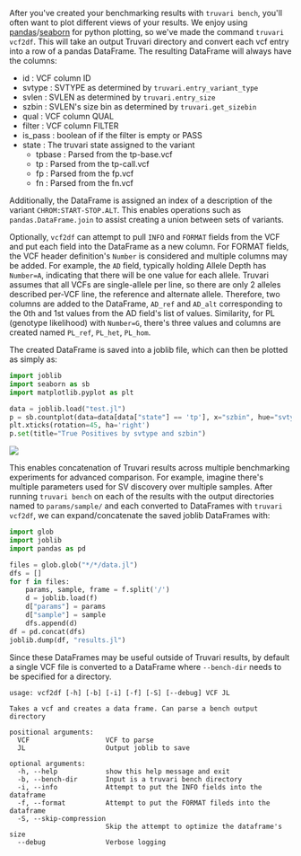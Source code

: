 After you've created your benchmarking results with `truvari bench`, you'll often want to plot different views of your results. We enjoy using [pandas](https://pandas.pydata.org/)/[seaborn](https://seaborn.pydata.org/) for python plotting, so we've made the command `truvari vcf2df`. This will take an output Truvari directory and convert each vcf entry into a row of a pandas DataFrame. The resulting DataFrame will always have the columns:
* id : VCF column ID
* svtype : SVTYPE as determined by `truvari.entry_variant_type`
* svlen : SVLEN as determined by `truvari.entry_size`
* szbin : SVLEN's size bin as determined by `truvari.get_sizebin`
* qual : VCF column QUAL
* filter : VCF column FILTER
* is_pass : boolean of if the filter is empty or PASS
* state : The truvari state assigned to the variant 
    * tpbase : Parsed from the tp-base.vcf
    * tp : Parsed from the tp-call.vcf
    * fp : Parsed from the fp.vcf
    * fn : Parsed from the fn.vcf

Additionally, the DataFrame is assigned an index of a description of the variant `CHROM:START-STOP.ALT`. This enables operations such as `pandas.DataFrame.join` to assist creating a union between sets of variants. 

Optionally, `vcf2df` can attempt to pull `INFO` and `FORMAT` fields from the VCF and put each field into the DataFrame as a new column. For FORMAT fields, the VCF header definition's `Number` is considered and multiple columns may be added. For example, the `AD` field, typically holding Allele Depth has `Number=A`, indicating that there will be one value for each allele. Truvari assumes that all VCFs are single-allele per line, so there are only 2 alleles described per-VCF line, the reference and alternate allele. Therefore, two columns are added to the DataFrame, `AD_ref` and `AD_alt` corresponding to the 0th and 1st values from the AD field's list of values. Similarity, for PL (genotype likelihood) with `Number=G`, there's three values and columns are created named `PL_ref`, `PL_het`, `PL_hom`. 

The created DataFrame is saved into a joblib file, which can then be plotted as simply as:
```python
import joblib
import seaborn as sb
import matplotlib.pyplot as plt

data = joblib.load("test.jl")
p = sb.countplot(data=data[data["state"] == 'tp'], x="szbin", hue="svtype", hue_order=["DEL", "INS"])
plt.xticks(rotation=45, ha='right')
p.set(title="True Positives by svtype and szbin")
```
![](https://github.com/spiralgenetics/truvari/blob/develop/imgs/truv2df_example.png)

This enables concatenation of Truvari results across multiple benchmarking experiments for advanced comparison. For example, imagine there's multiple parameters used for SV discovery over multiple samples. After running `truvari bench` on each of the results with the output directories named to `params/sample/` and each converted to DataFrames with `truvari vcf2df`, we can expand/concatenate the saved joblib DataFrames with:

```python
import glob
import joblib
import pandas as pd

files = glob.glob("*/*/data.jl")
dfs = []
for f in files:
    params, sample, frame = f.split('/')
    d = joblib.load(f)
    d["params"] = params
    d["sample"] = sample
    dfs.append(d)
df = pd.concat(dfs)
joblib.dump(df, "results.jl")
```

Since these DataFrames may be useful outside of Truvari results, by default a single VCF file is converted to a DataFrame where `--bench-dir` needs to be specified for a directory.

```
usage: vcf2df [-h] [-b] [-i] [-f] [-S] [--debug] VCF JL

Takes a vcf and creates a data frame. Can parse a bench output directory

positional arguments:
  VCF                   VCF to parse
  JL                    Output joblib to save

optional arguments:
  -h, --help            show this help message and exit
  -b, --bench-dir       Input is a truvari bench directory
  -i, --info            Attempt to put the INFO fields into the dataframe
  -f, --format          Attempt to put the FORMAT fileds into the dataframe
  -S, --skip-compression
                        Skip the attempt to optimize the dataframe's size
  --debug               Verbose logging
```